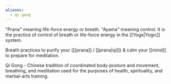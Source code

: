 ```yaml
---
aliases:
  - qi gong
---
```

"Prana" meaning life-force energy or breath. "Ayama" meaning control. It is the practice of control of breath or life-force energy in the [[Yoga|Yogic]] system.

Breath practices to purify your ([[prana]] / [[prana|qi]]) & calm your [[mind]] to prepare for meditation.

Qi Gong - Chinese tradition of coordinated body-posture and movement, breathing, and meditation used for the purposes of health, spirituality, and martial-arts training.